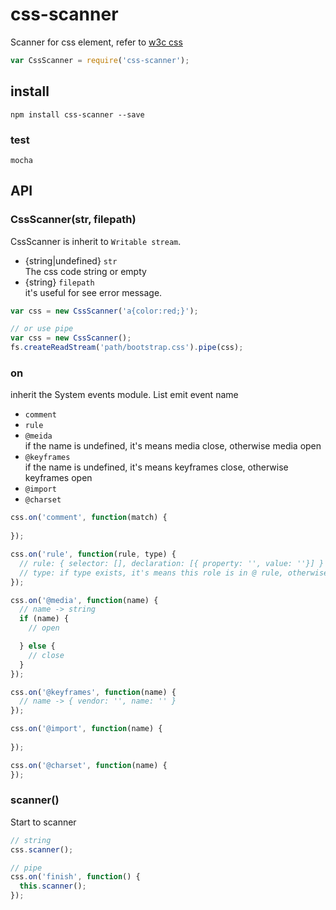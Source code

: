 # css-scanner
Scanner for css element, refer to [w3c css](http://www.w3schools.com/cssref/default.asp)
```js
var CssScanner = require('css-scanner');
```
## install
```
npm install css-scanner --save
```

### test
```
mocha
```

## API
### CssScanner(str, filepath)
CssScanner is inherit to ``Writable stream``.
* {string|undefined} ``str``  
  The css code string or empty
* {string} ``filepath``  
  it's useful for see error message.
```js
var css = new CssScanner('a{color:red;}');

// or use pipe
var css = new CssScanner();
fs.createReadStream('path/bootstrap.css').pipe(css);
```

### on
inherit the System events module. List emit event name
* ``comment``  
* ``rule``  
* ``@meida``  
if the name is undefined, it's means media close, otherwise media open
* ``@keyframes``  
if the name is undefined, it's means keyframes close, otherwise keyframes open
* ``@import``
* ``@charset``

```js
css.on('comment', function(match) {
  
});

css.on('rule', function(rule, type) {
  // rule: { selector: [], declaration: [{ property: '', value: ''}] }
  // type: if type exists, it's means this role is in @ rule, otherwise it's only a rule
});

css.on('@media', function(name) {
  // name -> string
  if (name) {
    // open

  } else {
    // close
  }
});

css.on('@keyframes', function(name) {
  // name -> { vendor: '', name: '' }
});

css.on('@import', function(name) {
  
});

css.on('@charset', function(name) {
});
```

### scanner()
Start to scanner
```js
// string
css.scanner();

// pipe
css.on('finish', function() {
  this.scanner();
});
```
